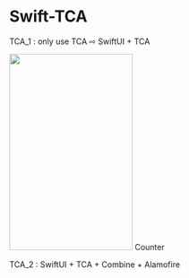 # Swift-TCA

TCA_1 : only use TCA ⇨ SwiftUI + TCA

<img src="[https://url/image.png](https://github.com/DinggiDing/Swift-TCA/assets/77246590/afc69a13-2a71-4e3c-98a7-12ed8d86bc44.png)" width="220" height="350"/>
Counter

TCA_2 : SwiftUI + TCA + Combine + Alamofire
